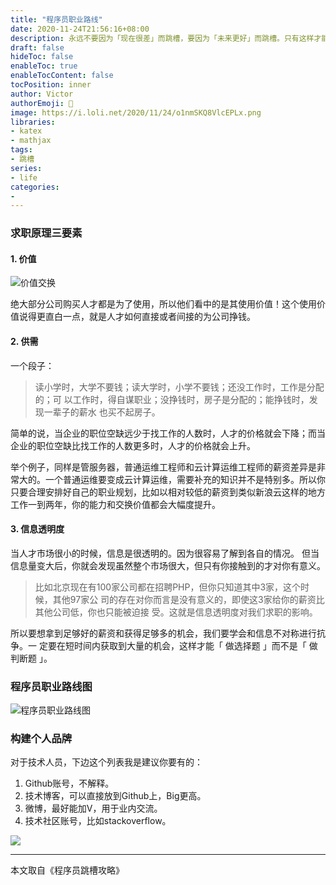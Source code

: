 ```yaml
---
title: "程序员职业路线"
date: 2020-11-24T21:56:16+08:00
description: 永远不要因为「现在很差」而跳槽，要因为「未来更好」而跳槽。只有这样才能保证你一直往上走。
draft: false
hideToc: false
enableToc: true
enableTocContent: false
tocPosition: inner
author: Victor
authorEmoji: 👻
image: https://i.loli.net/2020/11/24/o1nmSKQ8VlcEPLx.png
libraries:
- katex
- mathjax
tags:
- 跳槽
series:
- life
categories:
-
---
```








### 求职原理三要素

#### 1. 价值

![价值交换](https://i.loli.net/2020/11/24/2XaSDojKN5EtFcw.png)

绝⼤部分公司购买⼈才都是为了使⽤，所以他们看中的是其使⽤价值！这个使⽤价值说得更直⽩⼀点，就是⼈才如何直接或者间接的为公司挣钱。

#### 2. 供需

一个段子：

> 读⼩学时，⼤学不要钱；读⼤学时，⼩学不要钱；还没⼯作时，⼯作是分配的；可
> 以⼯作时，得⾃谋职业；没挣钱时，房⼦是分配的；能挣钱时，发现⼀辈⼦的薪⽔
> 也买不起房⼦。

简单的说，当企业的职位空缺远少于找⼯作的⼈数时，⼈才的价格就会下降；⽽当企业的职位空缺⽐找⼯作的⼈数更多时，⼈才的价格就会上升。

举个例⼦，同样是管服务器，普通运维⼯程师和云计算运维⼯程师的薪资差异是⾮常⼤的。⼀个普通运维要变成云计算运维，需要补充的知识并不是特别多。所以你只要合理安排好⾃⼰的职业规划，⽐如以相对较低的薪资到类似新浪云这样的地⽅⼯作⼀到两年，你的能⼒和交换价值都会⼤幅度提升。



#### 3. 信息透明度

当⼈才市场很⼩的时候，信息是很透明的。因为很容易了解到各⾃的情况。
但当信息量变⼤后，你就会发现虽然整个市场很⼤，但只有你接触到的才对你有意义。

> ⽐如北京现在有100家公司都在招聘PHP，但你只知道其中3家，这个时候，其他97家公
> 司的存在对你⽽⾔是没有意义的，即使这3家给你的薪资⽐其他公司低，你也只能被迫接
> 受。这就是信息透明度对我们求职的影响。

所以要想拿到⾜够好的薪资和获得⾜够多的机会，我们要学会和信息不对称进⾏抗争。⼀
定要在短时间内获取到⼤量的机会，这样才能「 做选择题 」⽽不是「 做判断题 」。



### 程序员职业路线图

![程序员职业路线图](https://i.loli.net/2020/11/24/4Yvku6QOK2f5mwC.png)





### 构建个人品牌

对于技术⼈员，下边这个列表我是建议你要有的：

1. Github账号，不解释。
2. 技术博客，可以直接放到Github上，Big更⾼。
3. 微博，最好能加V，⽤于业内交流。
4. 技术社区账号，⽐如stackoverflow。



![](https://i.loli.net/2020/11/24/wsJZ6GpOFQXT3tN.png)

---

本文取自《程序员跳槽攻略》